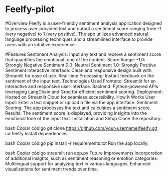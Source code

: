 # Feelfy-pilot

#Overview
Feelfy is a user-friendly sentiment analysis application designed to process user-provided text and output a sentiment score ranging from -1 (very negative) to 1 (very positive). The app utilizes advanced natural language processing techniques and a streamlined interface to provide users with an intuitive experience.

#Features
Sentiment Analysis: Input any text and receive a sentiment score that quantifies the emotional tone of the content.
Score Range:
-1.0: Strongly Negative Sentiment
0.0: Neutral Sentiment
1.0: Strongly Positive Sentiment
Interactive Interface: Clean and responsive design built with Streamlit for ease of use.
Real-time Processing: Instant feedback on the sentiment of the input text.
Technologies Used
Frontend: Streamlit for an interactive and responsive user interface.
Backend: Python-powered APIs leveraging LangChain and Groq for efficient sentiment scoring.
Deployment: Hosted on Streamlit Cloud for seamless accessibility.
How It Works
User Input: Enter a text snippet or upload a file via the app interface.
Sentiment Scoring: The app processes the text and calculates a sentiment score.
Results: The sentiment score is displayed, providing insights into the emotional tone of the input text.
Installation and Setup
Clone the repository:

bash
Copiar código
git clone https://github.com/your-username/feelfy.git
cd feelfy
Install dependencies:

bash
Copiar código
pip install -r requirements.txt
Run the app locally:

bash
Copiar código
streamlit run app.py
Future Improvements
Incorporation of additional insights, such as sentiment reasoning or emotion categories.
Multilingual support for analyzing text in various languages.
Enhanced visualizations for sentiment trends over time.
